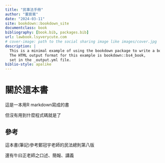```yaml
--- 
title: "民事法手冊"
author: "董宸賓"
date: "2024-03-11"
site: bookdown::bookdown_site
documentclass: book
bibliography: [book.bib, packages.bib]
url: lawbook.lsyverycute.com
# cover-image: path to the social sharing image like images/cover.jpg
description: |
  This is a minimal example of using the bookdown package to write a book.
  The HTML output format for this example is bookdown::bs4_book,
  set in the _output.yml file.
biblio-style: apalike
---
```


# 關於這本書

這是一本用R markdown寫成的書

但沒有用到什麼程式碼就是了

## 參考

這本書(筆記)參考鄭冠宇老師的民法總則第八版

還有牛曰正老師之口述、簡報、講義




